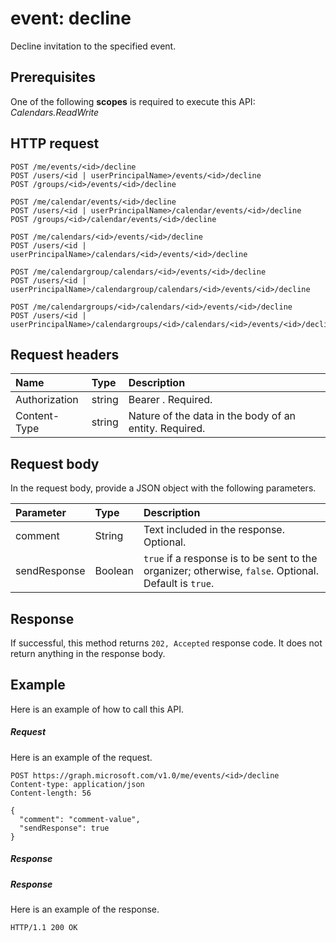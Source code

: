 # event: decline

Decline invitation to the specified event.

## Prerequisites
One of the following **scopes** is required to execute this API:
*Calendars.ReadWrite*
## HTTP request
<!-- { "blockType": "ignored" } -->
```http
POST /me/events/<id>/decline
POST /users/<id | userPrincipalName>/events/<id>/decline
POST /groups/<id>/events/<id>/decline

POST /me/calendar/events/<id>/decline
POST /users/<id | userPrincipalName>/calendar/events/<id>/decline
POST /groups/<id>/calendar/events/<id>/decline

POST /me/calendars/<id>/events/<id>/decline
POST /users/<id | userPrincipalName>/calendars/<id>/events/<id>/decline

POST /me/calendargroup/calendars/<id>/events/<id>/decline
POST /users/<id | userPrincipalName>/calendargroup/calendars/<id>/events/<id>/decline

POST /me/calendargroups/<id>/calendars/<id>/events/<id>/decline
POST /users/<id | userPrincipalName>/calendargroups/<id>/calendars/<id>/events/<id>/decline
```
## Request headers
| Name       | Type | Description|
|:---------------|:--------|:----------|
| Authorization  | string  | Bearer <token>. Required. |
| Content-Type | string  | Nature of the data in the body of an entity. Required. |

## Request body
In the request body, provide a JSON object with the following parameters.

| Parameter	   | Type	|Description|
|:---------------|:--------|:----------|
|comment|String|Text included in the response. Optional.|
|sendResponse|Boolean|`true` if a response is to be sent to the organizer; otherwise, `false`. Optional. Default is `true`.|

## Response
If successful, this method returns `202, Accepted` response code. It does not return anything in the response body.

## Example
Here is an example of how to call this API.
##### Request
Here is an example of the request.
<!-- {
  "blockType": "request",
  "name": "event_decline"
}-->
```http
POST https://graph.microsoft.com/v1.0/me/events/<id>/decline
Content-type: application/json
Content-length: 56

{
  "comment": "comment-value",
  "sendResponse": true
}
```

##### Response
##### Response
Here is an example of the response.
<!-- {
  "blockType": "response",
  "truncated": true
} -->
```http
HTTP/1.1 200 OK
```

<!-- uuid: 8fcb5dbc-d5aa-4681-8e31-b001d5168d79
2015-10-25 14:57:30 UTC -->
<!-- {
  "type": "#page.annotation",
  "description": "event: decline",
  "keywords": "",
  "section": "documentation",
  "tocPath": ""
}-->
